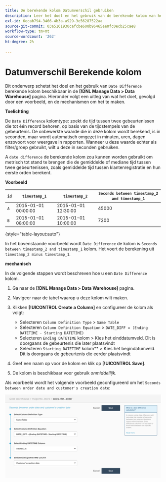 ```yaml
---
title: De berekende kolom Datumverschil gebruiken
description: Leer het doel en het gebruik van de berekende kolom van het Verschil van de Datum.
exl-id: 6ecab794-3466-4b3a-a929-3e56287522aa
source-git-commit: 03a5161930cafcbe600b96465ee0fc0ecb25cae8
workflow-type: tm+mt
source-wordcount: '262'
ht-degree: 2%

---
```


# Datumverschil Berekende kolom

Dit onderwerp schetst het doel en het gebruik van `Date Difference` berekende kolom beschikbaar in de **[!DNL Manage Data > Data Warehouse]** pagina. Hieronder volgt een uitleg van wat het doet, gevolgd door een voorbeeld, en de mechanismen om het te maken.

**Toelichting**

De `Date Difference` kolomtype: zoekt de tijd tussen twee gebeurtenissen die tot één record behoren, op basis van de tijdstempels van de gebeurtenis. De onbewerkte waarde die in deze kolom wordt berekend, is in seconden, maar wordt automatisch omgezet in minuten, uren, dagen enzovoort voor weergave in rapporten. Wanneer u deze waarde echter als filter/groep gebruikt, wilt u deze in seconden gebruiken.

A `date difference` de berekende kolom zou kunnen worden gebruikt om metrisch tot stand te brengen die de gemiddelde of mediane tijd tussen twee gebeurtenissen, zoals gemiddelde tijd tussen klantenregistratie en hun eerste orden berekent.

**Voorbeeld**

| **`id`** | **`timestamp_1`** | **`timestamp_2`** | **`Seconds between timestamp_2 and timestamp_1`** |
|--- |--- |--- |--- |
| `A` | 2015-01-01 00:00:00 | 2015-01-01 12:30:00 | 45000 |
| `B` | 2015-01-01 08:00:00 | 2015-01-01 10:00:00 | 7200 |

{style=&quot;table-layout:auto&quot;}


In het bovenstaande voorbeeld wordt `Date Difference` de kolom is `Seconds between timestamp_2 and timestamp_1` kolom. Het voert de berekening uit `timestamp_2 minus timestamp_1`.

**mechanisch**

In de volgende stappen wordt beschreven hoe u een `Date Difference` kolom.

1. Ga naar de **[!DNL Manage Data > Data Warehouse]** pagina.
1. Navigeer naar de tabel waarop u deze kolom wilt maken.
1. Klikken **[!UICONTROL Create a Column]** en configureer de kolom als volgt:
   * Selecteren `Column Definition Type` > `Same Table`
   * Selecteren `Column Definition Equation` > `DATE_DIFF = (Ending DATETIME - Starting DATETIME)`
   * Selecteren `Ending DATETIME` kolom > Kies het einddatumveld. Dit is doorgaans de gebeurtenis die later plaatsvindt
   * Selecteren `Starting DATETIME` kolom** > Kies het begindatumveld. Dit is doorgaans de gebeurtenis die eerder plaatsvindt

1. Geef een naam op voor de kolom en klik op **[!UICONTROL Save]**.
1. De kolom is beschikbaar voor gebruik *onmiddellijk*.

Als voorbeeld wordt het volgende voorbeeld geconfigureerd om het `Seconds between order date and customer's creation date`:

![](../../assets/date_diff.png)

